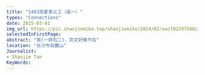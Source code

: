 ```yaml
---
title: "1403班夏季义工（高一）"
types: "Connections"
date: 2015-03-01
img_url: https://pic.shaojiemike.top/shaojiemike/2024/02/aacf02297506c3e745afa859c2414b59.png
selectedInFirstPage:
abstract: "我(一排右二)，凯文好像不在"
location: "长沙市岳麓山"
Journalist:
- Shaojie Tan
KeyWords:
---
```

